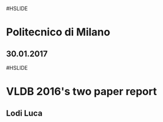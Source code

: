 #HSLIDE

# Politecnico di Milano
## 30.01.2017

#HSLIDE
# VLDB 2016's two paper report
## Lodi Luca
